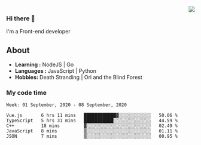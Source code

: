 <img align='right' src="https://github-readme-stats.vercel.app/api?username=strugglebak&show_icons=true">

### Hi there 👋

I'm a Front-end developer

## About

-  **Learning :** NodeJS | Go
-  **Languages :** JavaScript | Python
-  **Hobbies:** Death Stranding | Ori and the Blind Forest

### My code time

<!--START_SECTION:waka-->
```text
Week: 01 September, 2020 - 08 September, 2020

Vue.js       6 hrs 11 mins   ████████████▓░░░░░░░░░░░░   50.06 % 
TypeScript   5 hrs 31 mins   ███████████░░░░░░░░░░░░░░   44.59 % 
C++          18 mins         ▓░░░░░░░░░░░░░░░░░░░░░░░░   02.49 % 
JavaScript   8 mins          ▒░░░░░░░░░░░░░░░░░░░░░░░░   01.11 % 
JSON         7 mins          ▒░░░░░░░░░░░░░░░░░░░░░░░░   00.95 % 
```
<!--END_SECTION:waka-->

